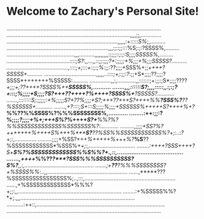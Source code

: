 # Welcome to Zachary's Personal Site!

....................................................................................................
................................................................................,,,,;;,.............
........................................................................,,,,,:+:::::*S%*;,..........
..................................................................,,,:;::;;:::%S;:;:?SSSS%,.........
............................................,,,..........,,,,,,,,,::;;;::*;:;:*S;;;;SSSSS%,.........
.........................................::::;S?:,,...,,::;;:;;;?+:;;;;;+%*;;;+%;;;*SSSSS?..........
........................................,::::;*+;:::+::;:;%*:;;:??;;;;+SSS%+;;+*+++?SSSSS+..........
..................................,,,,,..::::;+;:;;:?*:;;+S*;;;;??;;;;?SSSS*+++++++%SSSSS:..........
..............,,:,............,,:::::::;+:;;:;S*;;;;????**+;;;+;??++++?SSSS%++*****SSSSS%,..........
.......,,,::::::*S?;,,,:::::,,:;:;?+:::;%;;;;+S*;;;;?S?+++??++++?%++++?SSSS%+*****?SSSSS?...........
.......,::::::::*S*;:;;;;;:+%;;;;;S?+*??%;;;;+S?;+++??+++*S?++++%%****?SSS%?***??%SSSSSS+...........
.......,+?*::::;S+:::*S;;;;;%;;;;+SSSSSS%+++++S?++++%*+***?*****%%??%%SSSS%?%%%SSSSSSSS%,...........
........:++:;;:?%;;;;*?;;;;+%+;+++S%?***%++++*S?+***%%****?%?%%SSSSSSSSSSSSS*%SSSSSSS%?:............
.........,;;;;+SS?%?*+++++++%++++*S%+++*%*****S?**??%SS%%SSSSSSSSSSSS%*?*+;:..:*?*+;:,..............
.........;;;;+%SS?+++*%+++++%*+++*%?***%S**??%SSSSSSSSSSSS*%SSS%+*+;:,..............................
........:++++?SSS++++?S*+***S%******?%SSSSSSSSSSSSS%%S%%?+.,::,.....................................
.......,++++*%%??*****?****?SSS%%%SSSSSSSSSS*?S%?**,,:,.............................................
.......;*+******??***?%%%SSSSSSSS?+%SSSS%%*:..,,....................................................
......,*****???%SSSSSSSSSSSSSSSS%;..,:::,...........................................................
......,+%SSSSSSSSSSSSS*%%%?+;;:,,...................................................................
........:+%SSSSS%%?*+;.,,,..........................................................................
...........:++::,...................................................................................
....................................................................................................